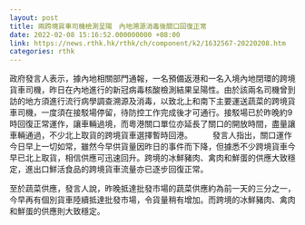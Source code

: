 ```yaml
---
layout: post
title: 兩跨境貨車司機檢測呈陽　內地溯源消毒後關口回復正常
date: 2022-02-08 15:16:52.000000000 +08:00
link: https://news.rthk.hk/rthk/ch/component/k2/1632567-20220208.htm
categories: rthk
---
```


政府發言人表示，據內地相關部門通報，一名預備返港和一名入境內地閉環的跨境貨車司機，昨日在內地進行的新冠病毒核酸檢測結果呈陽性。由於該兩名司機曾到訪的地方須進行流行病學調查溯源及消毒，以致北上和南下主要運送蔬菜的跨境貨車司機，一度須在接駁場停留，待防控工作完成後才可通行。接駁場已於昨晚約9時回復正常運作，讓車輛過境，而粵港關口單位亦延長了關口的開放時間，盡量讓車輛通過，不少北上取貨的跨境貨車選擇暫時回港。
　　 
發言人指出，關口運作今日早上一切如常，雖然今早供貨量因昨日的事件而下降，但據悉不少跨境貨車今早已北上取貨，相信供應可迅速回升。跨境的冰鮮豬肉、禽肉和鮮蛋的供應大致穩定，進出口鮮活食品的跨境貨車流量亦已逐步回復正常。

至於蔬菜供應，發言人說，昨晚抵達批發市場的蔬菜供應約為前一天的三分之一，今早再有個別貨車陸續抵達批發市場，令貨量稍有增加。而跨境的冰鮮豬肉、禽肉和鮮蛋的供應則大致穩定。
